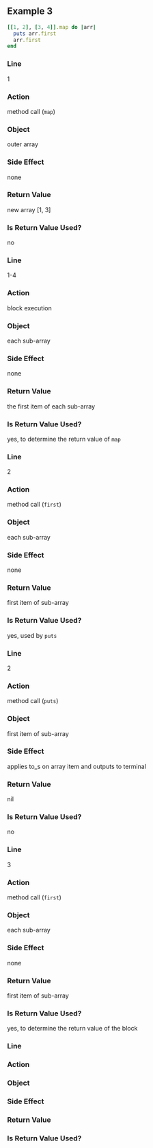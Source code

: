 ## Example 3

```ruby
[[1, 2], [3, 4]].map do |arr|
  puts arr.first
  arr.first
end
```

### Line
  1
### Action
  method call (`map`)
### Object
  outer array
### Side Effect
  none
### Return Value
  new array [1, 3]
### Is Return Value Used?
  no

### Line
  1-4
### Action
  block execution
### Object
  each sub-array
### Side Effect
  none
### Return Value
  the first item of each sub-array
### Is Return Value Used?
  yes, to determine the return value of `map`

### Line
  2
### Action
  method call (`first`)
### Object
  each sub-array
### Side Effect
  none
### Return Value
  first item of sub-array
### Is Return Value Used?
  yes, used by `puts`

### Line
  2
### Action
  method call (`puts`)
### Object
  first item of sub-array
### Side Effect
  applies to_s on array item and outputs to terminal
### Return Value
  nil
### Is Return Value Used?
  no

### Line
  3
### Action
  method call (`first`)
### Object
  each sub-array
### Side Effect
  none
### Return Value
  first item of sub-array
### Is Return Value Used?
  yes, to determine the return value of the block


### Line

### Action

### Object

### Side Effect

### Return Value

### Is Return Value Used?